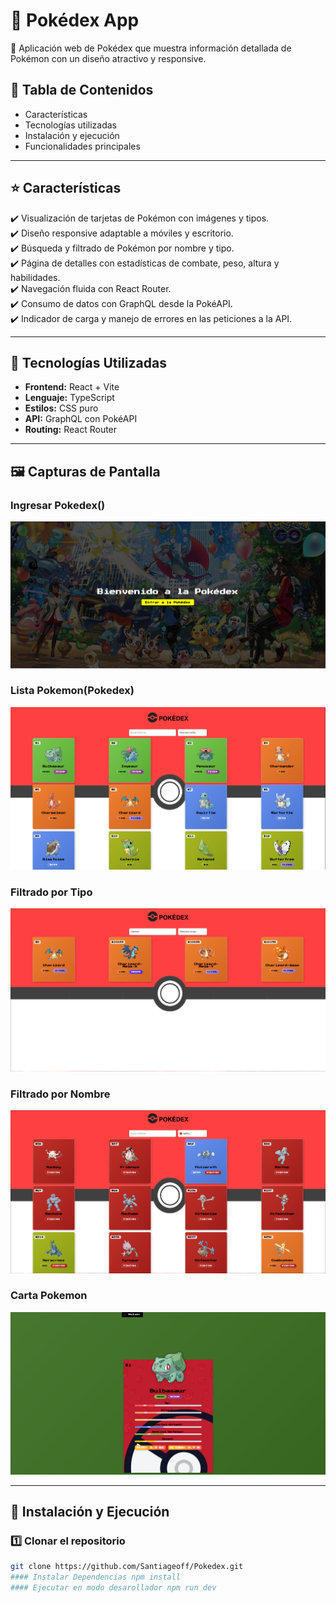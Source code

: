 # 📖 Pokédex App

📌 Aplicación web de Pokédex que muestra información detallada de Pokémon con un diseño atractivo y responsive.

## 📌 Tabla de Contenidos
- Características
- Tecnologías utilizadas
- Instalación y ejecución
- Funcionalidades principales


---

## ⭐ Características
✔️ Visualización de tarjetas de Pokémon con imágenes y tipos.  
✔️ Diseño responsive adaptable a móviles y escritorio.  
✔️ Búsqueda y filtrado de Pokémon por nombre y tipo.  
✔️ Página de detalles con estadísticas de combate, peso, altura y habilidades.  
✔️ Navegación fluida con React Router.  
✔️ Consumo de datos con GraphQL desde la PokéAPI.  
✔️ Indicador de carga y manejo de errores en las peticiones a la API.

---

## 🔧 Tecnologías Utilizadas
- **Frontend:** React + Vite  
- **Lenguaje:** TypeScript  
- **Estilos:** CSS puro  
- **API:** GraphQL con PokéAPI  
- **Routing:** React Router  

---

## 🖼️ Capturas de Pantalla
### Ingresar Pokedex() 
![Captura de pantalla de la aplicación](public/Inicio_Ingresar.png)
### Lista Pokemon(Pokedex) 
![Captura de pantalla de la aplicación](public/Lista_Pokemones.png)
### Filtrado por Tipo
![Captura de pantalla de la aplicación](public/Filtrado_Nombre.png)
### Filtrado por Nombre
![Captura de pantalla de la aplicación](public/Filtrado_Tipo.png)
### Carta Pokemon
![Captura de pantalla de la aplicación](public/Carta_Pokemon.png)


---

## 🚀 Instalación y Ejecución

### 1️⃣ Clonar el repositorio
```bash
git clone https://github.com/Santiageoff/Pokedex.git
#### Instalar Dependencias npm install
#### Ejecutar en modo desarollador npm run dev
